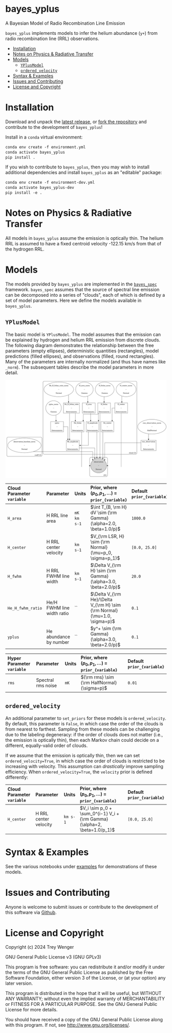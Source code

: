 # bayes_yplus <!-- omit in toc -->
A Bayesian Model of Radio Recombination Line Emission

`bayes_yplus` implements models to infer the helium abundance (`y+`) from radio recombination line (RRL) observations.

- [Installation](#installation)
- [Notes on Physics \& Radiative Transfer](#notes-on-physics--radiative-transfer)
- [Models](#models)
  - [`YPlusModel`](#yplusmodel)
  - [`ordered_velocity`](#ordered_velocity)
- [Syntax \& Examples](#syntax--examples)
- [Issues and Contributing](#issues-and-contributing)
- [License and Copyright](#license-and-copyright)


# Installation
Download and unpack the [latest release](https://github.com/tvwenger/bayes_yplus/releases/latest), or [fork the repository](https://docs.github.com/en/pull-requests/collaborating-with-pull-requests/working-with-forks/fork-a-repo) and contribute to the development of `bayes_yplus`!

Install in a `conda` virtual environment:
```
conda env create -f environment.yml
conda activate bayes_yplus
pip install .
```

If you wish to contribute to `bayes_yplus`, then you may wish to install additional dependencies and install `bayes_yplus` as an "editable" package:
```
conda env create -f environment-dev.yml
conda activate bayes_yplus-dev
pip install -e .
```

# Notes on Physics & Radiative Transfer

All models in `bayes_yplus` assume the emission is optically thin. The helium RRL is assumed to have a fixed centroid velocity -122.15 km/s from that of the hydrogen RRL.

# Models

The models provided by `bayes_yplus` are implemented in the [`bayes_spec`](https://github.com/tvwenger/bayes_spec) framework. `bayes_spec` assumes that the source of spectral line emission can be decomposed into a series of "clouds", each of which is defined by a set of model parameters. Here we define the models available in `bayes_yplus`.

## `YPlusModel`

The basic model is `YPlusModel`. The model assumes that the emission can be explained by hydrogen and helium RRL emission from discrete clouds. The following diagram demonstrates the relationship between the free parameters (empty ellipses), deterministic quantities (rectangles), model predictions (filled ellipses), and observations (filled, round rectangles). Many of the parameters are internally normalized (and thus have names like `_norm`). The subsequent tables describe the model parameters in more detail.

![hfs model graph](examples/figures/model.gv.png)

| Cloud Parameter<br>`variable` | Parameter                  | Units       | Prior, where<br>($p_0, p_1, \dots$) = `prior_{variable}`                  | Default<br>`prior_{variable}` |
| :---------------------------- | :------------------------- | :---------- | :------------------------------------------------------------------------ | :---------------------------- |
| `H_area`                      | H RRL line area            | `mK km s-1` | $\int T_{B, \rm H} dV \sim {\rm Gamma}(\alpha=2.0, \beta=1.0/p)$          | `1000.0`                      |
| `H_center`                    | H RRL center velocity      | `km s-1`    | $V_{\rm LSR, H} \sim {\rm Normal}(\mu=p_0, \sigma=p_1)$                   | `[0.0, 25.0]`                 |
| `H_fwhm`                      | H RRL FWHM line width      | `km s-1`    | $\Delta V_{\rm H} \sim {\rm Gamma}(\alpha=3.0, \beta=2.0/p)$              | `20.0`                        |  |
| `He_H_fwhm_ratio`             | He/H FWHM line width ratio | ``          | $\Delta V_{\rm He}/\Delta V_{\rm H} \sim {\rm Normal}(\mu=1.0, \sigma=p)$ | `0.1`                         |
| `yplus`                       | He abundance by number     | ``          | $y^+ \sim {\rm Gamma}(\alpha=3.0, \beta=2.0/p)$                           | `0.1`                         |

| Hyper Parameter<br>`variable` | Parameter          | Units | Prior, where<br>($p_0, p_1, \dots$) = `prior_{variable}` | Default<br>`prior_{variable}` |
| :---------------------------- | :----------------- | :---- | :------------------------------------------------------- | :---------------------------- |
| `rms`                         | Spectral rms noise | `mK`  | ${\rm rms} \sim {\rm HalfNormal}(\sigma=p)$              | `0.01`                        |

## `ordered_velocity`

An additional parameter to `set_priors` for these models is `ordered_velocity`. By default, this parameter is `False`, in which case the order of the clouds is from nearest to farthest. Sampling from these models can be challenging due to the labeling degeneracy: if the order of clouds does not matter (i.e., the emission is optically thin), then each Markov chain could decide on a different, equally-valid order of clouds.

If we assume that the emission is optically thin, then we can set `ordered_velocity=True`, in which case the order of clouds is restricted to be increasing with velocity. This assumption can *drastically* improve sampling efficiency. When `ordered_velocity=True`, the `velocity` prior is defined differently:

| Cloud Parameter<br>`variable` | Parameter             | Units    | Prior, where<br>($p_0, p_1, \dots$) = `prior_{variable}`                 | Default<br>`prior_{variable}` |
| :---------------------------- | :-------------------- | :------- | :----------------------------------------------------------------------- | :---------------------------- |
| `H_center`                    | H RRL center velocity | `km s-1` | $V_i \sim p_0 + \sum_0^{i-1} V_i + {\rm Gamma}(\alpha=2, \beta=1.0/p_1)$ | `[0.0, 25.0]`                 |

# Syntax & Examples

See the various notebooks under [examples](https://github.com/tvwenger/bayes_yplus/tree/main/examples) for demonstrations of these models.

# Issues and Contributing

Anyone is welcome to submit issues or contribute to the development
of this software via [Github](https://github.com/tvwenger/bayes_yplus).

# License and Copyright

Copyright (c) 2024 Trey Wenger

GNU General Public License v3 (GNU GPLv3)

This program is free software: you can redistribute it and/or modify
it under the terms of the GNU General Public License as published
by the Free Software Foundation, either version 3 of the License,
or (at your option) any later version.

This program is distributed in the hope that it will be useful,
but WITHOUT ANY WARRANTY; without even the implied warranty of
MERCHANTABILITY or FITNESS FOR A PARTICULAR PURPOSE.  See the
GNU General Public License for more details.

You should have received a copy of the GNU General Public License
along with this program.  If not, see <http://www.gnu.org/licenses/>.